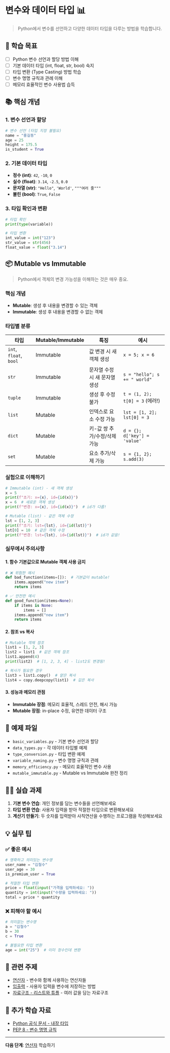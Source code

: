# 변수와 데이터 타입 📊

> Python에서 변수를 선언하고 다양한 데이터 타입을 다루는 방법을 학습합니다.

## 🎯 학습 목표

- [ ] Python 변수 선언과 할당 방법 이해
- [ ] 기본 데이터 타입 (int, float, str, bool) 숙지
- [ ] 타입 변환 (Type Casting) 방법 학습
- [ ] 변수 명명 규칙과 관례 이해
- [ ] 메모리 효율적인 변수 사용법 습득

## 📚 핵심 개념

### 1. 변수 선언과 할당
```python
# 변수 선언 (타입 지정 불필요)
name = "홍길동"
age = 25
height = 175.5
is_student = True
```

### 2. 기본 데이터 타입
- **정수 (int)**: `42`, `-10`, `0`
- **실수 (float)**: `3.14`, `-2.5`, `0.0`
- **문자열 (str)**: `"Hello"`, `'World'`, `"""여러 줄"""` 
- **불린 (bool)**: `True`, `False`

### 3. 타입 확인과 변환
```python
# 타입 확인
print(type(variable))

# 타입 변환
int_value = int("123")
str_value = str(456)
float_value = float("3.14")
```

## 📦 Mutable vs Immutable

> Python에서 객체의 변경 가능성을 이해하는 것은 매우 중요.

### 핵심 개념
- **Mutable**: 생성 후 내용을 변경할 수 있는 객체
- **Immutable**: 생성 후 내용을 변경할 수 없는 객체

### 타입별 분류

| 타입 | Mutable/Immutable | 특징 | 예시 |
|------|------------------|------|------|
| `int`, `float`, `bool` | Immutable | 값 변경 시 새 객체 생성 | `x = 5; x = 6` |
| `str` | Immutable | 문자열 수정 시 새 문자열 생성 | `s = "hello"; s += " world"` |
| `tuple` | Immutable | 생성 후 수정 불가 | `t = (1, 2); t[0] = 3` (에러!) |
| `list` | Mutable | 인덱스로 요소 수정 가능 | `lst = [1, 2]; lst[0] = 3` |
| `dict` | Mutable | 키-값 쌍 추가/수정/삭제 가능 | `d = {}; d['key'] = 'value'` |
| `set` | Mutable | 요소 추가/삭제 가능 | `s = {1, 2}; s.add(3)` |

### 실험으로 이해하기

```python
# Immutable (int) - 새 객체 생성
x = 5
print(f"초기: x={x}, id={id(x)}")
x = 6  # 새로운 객체 생성
print(f"변경: x={x}, id={id(x)}")  # id가 다름!

# Mutable (list) - 같은 객체 수정
lst = [1, 2, 3]
print(f"초기: lst={lst}, id={id(lst)}")
lst[0] = 10  # 같은 객체 수정
print(f"변경: lst={lst}, id={id(lst)}")  # id가 같음!
```

### 실무에서 주의사항

#### 1. 함수 기본값으로 Mutable 객체 사용 금지
```python
# ❌ 위험한 예시
def bad_function(items=[]):  # 기본값이 mutable!
    items.append("new item")
    return items

# ✅ 안전한 예시
def good_function(items=None):
    if items is None:
        items = []
    items.append("new item")
    return items
```

#### 2. 참조 vs 복사
```python
# Mutable 객체 참조
list1 = [1, 2, 3]
list2 = list1  # 같은 객체 참조
list1.append(4)
print(list2)  # [1, 2, 3, 4] - list2도 변경됨!

# 복사가 필요한 경우
list3 = list1.copy()  # 얕은 복사
list4 = copy.deepcopy(list1)  # 깊은 복사
```

#### 3. 성능과 메모리 관점
- **Immutable 장점**: 메모리 효율적, 스레드 안전, 해시 가능
- **Mutable 장점**: in-place 수정, 유연한 데이터 구조

## 📁 예제 파일

- `basic_variables.py` - 기본 변수 선언과 할당
- `data_types.py` - 각 데이터 타입별 예제
- `type_conversion.py` - 타입 변환 예제
- `variable_naming.py` - 변수 명명 규칙과 관례
- `memory_efficiency.py` - 메모리 효율적인 변수 사용
- `mutable_immutable.py` - Mutable vs Immutable 완전 정리

## 🏃‍♂️ 실습 과제

1. **기본 변수 연습**: 개인 정보를 담는 변수들을 선언해보세요
2. **타입 변환 연습**: 사용자 입력을 받아 적절한 타입으로 변환해보세요
3. **계산기 만들기**: 두 숫자를 입력받아 사칙연산을 수행하는 프로그램을 작성해보세요

## 💡 실무 팁

### ✅ 좋은 예시
```python
# 명확하고 의미있는 변수명
user_name = "김철수"
user_age = 30
is_premium_user = True

# 적절한 타입 변환
price = float(input("가격을 입력하세요: "))
quantity = int(input("수량을 입력하세요: "))
total = price * quantity
```

### ❌ 피해야 할 예시
```python
# 의미없는 변수명
a = "김철수"
b = 30
c = True

# 불필요한 타입 변환
age = int("25")  # 이미 정수인데 변환
```

## 🔗 관련 주제

- [연산자](../../01-basics/operators/) - 변수와 함께 사용하는 연산자들
- [입출력](../../01-basics/input-output/) - 사용자 입력을 변수에 저장하는 방법
- [자료구조 - 리스트와 튜플](../../05-data-structures/lists-tuples/) - 여러 값을 담는 자료구조

## 📖 추가 학습 자료

- [Python 공식 문서 - 내장 타입](https://docs.python.org/3/library/stdtypes.html)
- [PEP 8 - 변수 명명 규칙](https://pep8.org/#naming-conventions)

---

**다음 단계**: [연산자](../../01-basics/operators/) 학습하기
